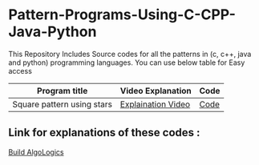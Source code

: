 # Pattern-Programs-Using-C-CPP-Java-Python
This Repository Includes Source codes for all the patterns in (c, c++, java and python) programming languages.
You can use below table for Easy access


| Program title  | Video Explanation | Code | 
| -------------- | ----------------- | --------- |
| Square pattern using stars | [Explaination Video](https://youtu.be/gisY-IZZ2ts)  | [Code](https://github.com/Build-AlgoLogics/Pattern-Programs-Using-C-CPP-Java-Python/tree/master/Star%20Patterns/Squares)



## Link for explanations of these codes : 
[Build AlgoLogics](https://www.youtube.com/BuildAlgoLogics)
